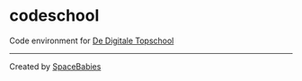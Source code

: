 # codeschool
Code environment for [De Digitale Topschool](http://dedigitaletopschool.nl)

---
Created by [SpaceBabies](https://www.spacebabies.nl)
